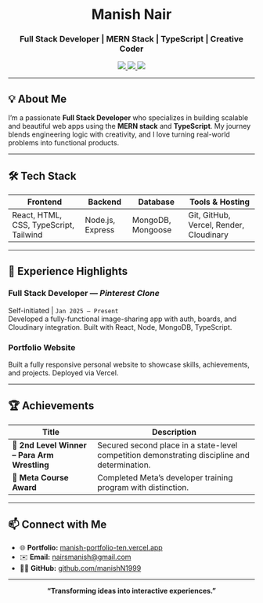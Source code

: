<h1 align="center">Manish Nair</h1>
<h3 align="center">Full Stack Developer | MERN Stack | TypeScript | Creative Coder</h3>

<p align="center">
  <a href="https://manish-portfolio-ten.vercel.app/" target="_blank">
    <img src="https://img.shields.io/badge/Portfolio-000?style=for-the-badge&logo=vercel&logoColor=white" />
  </a>
  <a href="mailto:nairsmanish@gmail.com">
    <img src="https://img.shields.io/badge/Email-000?style=for-the-badge&logo=gmail&logoColor=white" />
  </a>
  <a href="https://github.com/manishN1999" target="_blank">
    <img src="https://img.shields.io/badge/GitHub-000?style=for-the-badge&logo=github&logoColor=white" />
  </a>
</p>

---

## 💡 About Me

I’m a passionate **Full Stack Developer** who specializes in building scalable and beautiful web apps using the **MERN stack** and **TypeScript**. My journey blends engineering logic with creativity, and I love turning real-world problems into functional products.

---

## 🛠️ Tech Stack

| Frontend | Backend | Database | Tools & Hosting |
|----------|---------|----------|-----------------|
| React, HTML, CSS, TypeScript, Tailwind | Node.js, Express | MongoDB, Mongoose | Git, GitHub, Vercel, Render, Cloudinary |

---

## 🧠 Experience Highlights

### Full Stack Developer — *Pinterest Clone*  
Self-initiated | `Jan 2025 – Present`  
Developed a fully-functional image-sharing app with auth, boards, and Cloudinary integration. Built with React, Node, MongoDB, TypeScript.

### Portfolio Website  
Built a fully responsive personal website to showcase skills, achievements, and projects. Deployed via Vercel.

---

## 🏆 Achievements

| Title | Description |
|-------|-------------|
| 🥈 **2nd Level Winner – Para Arm Wrestling** | Secured second place in a state-level competition demonstrating discipline and determination. |
| 🧠 **Meta Course Award** | Completed Meta’s developer training program with distinction. |

---

## 📫 Connect with Me

- 🌐 **Portfolio:** [manish-portfolio-ten.vercel.app](https://manish-portfolio-ten.vercel.app/)
- ✉️ **Email:** [nairsmanish@gmail.com](mailto:nairsmanish@gmail.com)
- 🐱‍💻 **GitHub:** [github.com/manishN1999](https://github.com/manishN1999)

---

<div align="center">

**“Transforming ideas into interactive experiences.”**

</div>
